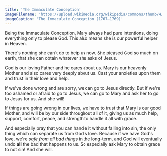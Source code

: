 ```yaml
---
title: 'The Immaculate Conception'
imageFilename: 'https://upload.wikimedia.org/wikipedia/commons/thumb/4/4b/Inmaculada_Concepci%C3%B3n_%28Tiepolo%29.jpg/800px-Inmaculada_Concepci%C3%B3n_%28Tiepolo%29.jpg'
imageCaption: 'The Immaculate Conception (1767–1769)'
---
```


Being the Immaculate Conception, Mary always had pure intentions, doing everything only to please God. This also means she is our powerful helper in Heaven.

There's nothing she can't do to help us now. She pleased God so much on earth, that she can obtain whatever she asks of Jesus.

God is our loving Father and he cares about us. Mary is our heavenly Mother and also cares very deeply about us. Cast your anxieties upon them and trust in their love and help.

If we've done wrong and are sorry, we can go to Jesus directly. But if we're too ashamed or afraid to go to Jesus, we can go to Mary and ask her to go to Jesus for us. And she will!

If things are going wrong in our lives, we have to trust that Mary is our good Mother, and will be by our side throughout all of it, giving us as much help, support, comfort, peace, and strength to handle it all with grace.

And especially pray that you can handle it without falling into sin, the only thing which can separate us from God's love. Because if we have God's love, we're *safe from all bad things* in the long-term, and God will eventually undo **all** the bad that happens to us. So especially ask Mary to obtain grace to not sin! And she will.
